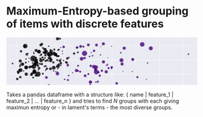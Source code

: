 # Maximum-Entropy-based grouping of items with discrete features 


<p align="center">
  <img src="https://github.com/faboo8/ontology-matching/blob/master/media/0.jpg" alt="sign"/>
</p>

Takes a pandas dataframe with a structure like: { name | feature_1 | feature_2 | ... | feature_n } and tries to find *N* groups with each giving maximun entropy or - in lament's terms - the most diverse groups.
